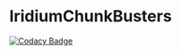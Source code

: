 # IridiumChunkBusters
[![Codacy Badge](https://app.codacy.com/project/badge/Grade/b4024c5efc094efaa5561762c3566bb6)](https://www.codacy.com/gh/Iridium-Development/IridiumChunkBusters/dashboard)
